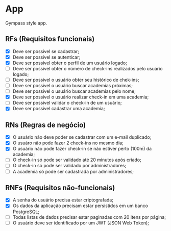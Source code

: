 # App

Gympass style app.

## RFs (Requisitos funcionais)

- [X] Deve ser possivel se cadastrar;
- [X] Deve ser possivel se autenticar;
- [X] Deve ser possivel obter o perfil de um usuário logado;
- [ ] Deve ser possivel obter o número de check-ins realizados pelo usuário logado;
- [ ] Deve ser possivel o usuário obter seu histórico de chek-ins;
- [ ] Deve ser possivel o usuário buscar academias próximas;
- [ ] Deve ser possivel o usuário buscar academias pelo nome;
- [X] Deve ser possivel o usuário realizar check-in em uma academia;
- [ ] Deve ser possivel validar o check-in de um usuário;
- [X] Deve ser possivel cadastrar uma academia;

## RNs (Regras de negócio)

- [X] O usuário não deve poder se cadastrar com um e-mail duplicado;
- [X] O usuáro não pode fazer 2 check-ins no mesmo dia;
- [X] O usuário não pode fazer check-in se não estiver perto (100m) da academia;
- [ ] O check-in só pode ser validado até 20 minutos após criado;
- [ ] O check-in só pode ser validado por administradores;
- [ ] A academia só pode ser cadastrada por administradores;

## RNFs (Requisitos não-funcionais)

- [X] A senha do usuário precisa estar criptografada;
- [X] Os dados da aplicação precisam estar persistidos em um banco PostgreSQL;
- [ ] Todas listas de dados precisar estar paginadas com 20 itens por página;
- [ ] O usuário deve ser identificado por um JWT (JSON Web Token);